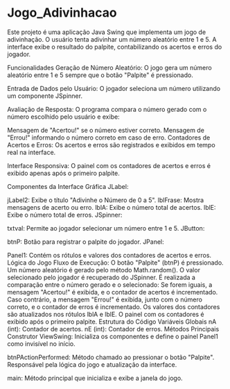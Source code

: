 # Jogo_Adivinhacao
 Este projeto é uma aplicação Java Swing que implementa um jogo de adivinhação. O usuário tenta adivinhar um número aleatório entre 1 e 5. A interface exibe o resultado do palpite, contabilizando os acertos e erros do jogador.

 Funcionalidades
Geração de Número Aleatório:
O jogo gera um número aleatório entre 1 e 5 sempre que o botão "Palpite" é pressionado.

Entrada de Dados pelo Usuário:
O jogador seleciona um número utilizando um componente JSpinner.

Avaliação de Resposta:
O programa compara o número gerado com o número escolhido pelo usuário e exibe:

Mensagem de "Acertou!" se o número estiver correto.
Mensagem de "Errou!" informando o número correto em caso de erro.
Contadores de Acertos e Erros:
Os acertos e erros são registrados e exibidos em tempo real na interface.

Interface Responsiva:
O painel com os contadores de acertos e erros é exibido apenas após o primeiro palpite.

Componentes da Interface Gráfica
JLabel:

jLabel2: Exibe o título "Adivinhe o Número de 0 a 5".
lblFrase: Mostra mensagens de acerto ou erro.
lblA: Exibe o número total de acertos.
lblE: Exibe o número total de erros.
JSpinner:

txtval: Permite ao jogador selecionar um número entre 1 e 5.
JButton:

btnP: Botão para registrar o palpite do jogador.
JPanel:

Panel1: Contém os rótulos e valores dos contadores de acertos e erros.
Lógica do Jogo
Fluxo de Execução:
O botão "Palpite" (btnP) é pressionado.
Um número aleatório é gerado pelo método Math.random().
O valor selecionado pelo jogador é recuperado do JSpinner.
É realizada a comparação entre o número gerado e o selecionado:
Se forem iguais, a mensagem "Acertou!" é exibida, e o contador de acertos é incrementado.
Caso contrário, a mensagem "Errou!" é exibida, junto com o número correto, e o contador de erros é incrementado.
Os valores dos contadores são atualizados nos rótulos lblA e lblE.
O painel com os contadores é exibido após o primeiro palpite.
Estrutura do Código
Variáveis Globais
nA (int): Contador de acertos.
nE (int): Contador de erros.
Métodos Principais
Construtor ViewSwing: Inicializa os componentes e define o painel Panel1 como invisível no início.

btnPActionPerformed: Método chamado ao pressionar o botão "Palpite". Responsável pela lógica do jogo e atualização da interface.

main: Método principal que inicializa e exibe a janela do jogo.
